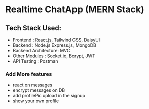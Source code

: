 # Realtime ChatApp (MERN Stack)

## Tech Stack Used:
- Frontend : React.js, Tailwind CSS, DaisyUI
- Backend : Node.js Express.js, MongoDB
- Backend Architecture: MVC
- Other Modules : Socket.io, Bcrypt, JWT
- API Testing : Postman


### Add More features
- react on messages
- encrypt messages on DB
- add profilePic upload in the signup
- show your own profile